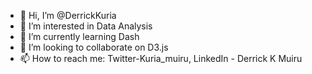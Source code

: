 - 👋 Hi, I’m @DerrickKuria
- 👀 I’m interested in Data Analysis
- 🌱 I’m currently learning Dash
- 💞️ I’m looking to collaborate on D3.js
- 📫 How to reach me: Twitter-Kuria_muiru, LinkedIn - Derrick K Muiru

<!---
DerrickKuria/DerrickKuria is a ✨ special ✨ repository because its `README.md` (this file) appears on your GitHub profile.
You can click the Preview link to take a look at your changes.
--->
